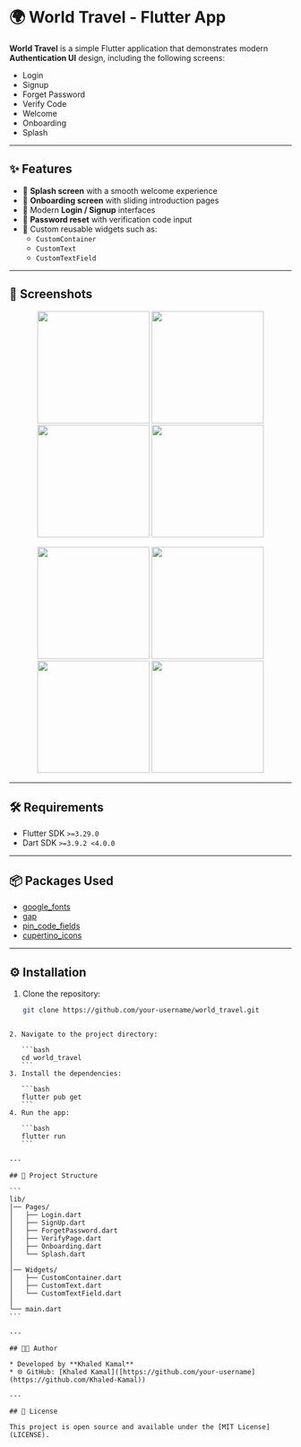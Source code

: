 # 🌍 World Travel - Flutter App

**World Travel** is a simple Flutter application that demonstrates modern **Authentication UI** design, including the following screens:
- Login  
- Signup  
- Forget Password  
- Verify Code  
- Welcome  
- Onboarding  
- Splash  

---

## ✨ Features

- 🚀 **Splash screen** with a smooth welcome experience  
- 📝 **Onboarding screen** with sliding introduction pages  
- 🔐 Modern **Login / Signup** interfaces  
- 📧 **Password reset** with verification code input  
- 🎨 Custom reusable widgets such as:  
  - `CustomContainer`  
  - `CustomText`  
  - `CustomTextField`  

---

## 📸 Screenshots

<p align="center">
  <img src="https://github.com/user-attachments/assets/1273c740-8329-4e6d-ace0-045d2db0605c" width="200"/>
  <img src="https://github.com/user-attachments/assets/155099fa-9fcf-4d64-9519-cbbc8a2bc47d" width="200"/>
  <img src="https://github.com/user-attachments/assets/46045ce0-15d0-47be-9527-a8dd475ef18f" width="200"/>
  <img src="https://github.com/user-attachments/assets/c093bd21-b8b1-4042-949d-eefcc0081fe6" width="200"/>
</p>

<p align="center">
  <img src="https://github.com/user-attachments/assets/e19fdb00-d9bc-44ab-8ded-07cd96d6e0d3" width="200"/>
  <img src="https://github.com/user-attachments/assets/a728cc5a-2ae6-4733-a6ed-e8d616285d84" width="200"/>
  <img src="https://github.com/user-attachments/assets/d14d992c-6042-4169-93d5-8d48c8188de6" width="200"/>
  <img src="https://github.com/user-attachments/assets/6a2ec629-f57f-415b-94d5-56942fc4b694" width="200"/>
</p>

---

## 🛠️ Requirements

- Flutter SDK `>=3.29.0`  
- Dart SDK `>=3.9.2 <4.0.0`  

---

## 📦 Packages Used

- [google_fonts](https://pub.dev/packages/google_fonts)  
- [gap](https://pub.dev/packages/gap)  
- [pin_code_fields](https://pub.dev/packages/pin_code_fields)  
- [cupertino_icons](https://pub.dev/packages/cupertino_icons)  

---

## ⚙️ Installation

1. Clone the repository:
   ```bash
   git clone https://github.com/your-username/world_travel.git
````

2. Navigate to the project directory:

   ```bash
   cd world_travel
   ```
3. Install the dependencies:

   ```bash
   flutter pub get
   ```
4. Run the app:

   ```bash
   flutter run
   ```

---

## 📂 Project Structure

```
lib/
│── Pages/
│   ├── Login.dart
│   ├── SignUp.dart
│   ├── ForgetPassword.dart
│   ├── VerifyPage.dart
│   ├── Onboarding.dart
│   └── Splash.dart
│
│── Widgets/
│   ├── CustomContainer.dart
│   ├── CustomText.dart
│   └── CustomTextField.dart
│
└── main.dart
```

---

## 👨‍💻 Author

* Developed by **Khaled Kamal**
* 🌐 GitHub: [Khaled Kamal]([https://github.com/your-username](https://github.com/Khaled-Kamal))

---

## 📄 License

This project is open source and available under the [MIT License](LICENSE).
